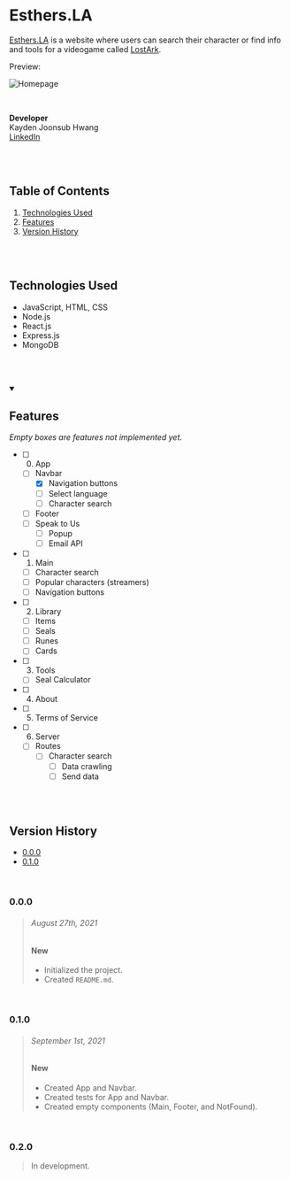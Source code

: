 # Esthers.LA

[Esthers.LA](https://Esthers.LA/) is a website where users can search their character or find info and tools for a videogame called [LostArk](https://playlostark.com/).

Preview:

![Homepage](https://lh3.googleusercontent.com/mMYKOtnACr0Mc1I-Y69e2Ii_Salr0U0hpLh4vcuU966FhdX2Vvz6FZ65uBLBOiu687Jr7EJLNAu0nkR1XWDs3xbD-nwjG4RHXGMF1rXl1UC1FMxFNErweM9Nq7ME99T6i_0NpGLxnGsqltBJfX2QyCed_Qr9OrOlDtPLU5X3ZWyP9iyVKCanJmqLoEr_3pHeqMA_Qjy0ebfOk77UprGmYAADGutrkUAOFgVFLJ1kCElx8lkT1Oyg8x3qVkwzhlAznWnC5Kkv_rwgfSrok21hB3nsbQyxhfX8PRBR5cSsnSwTBqfzcwgChsxVl75JSWmTAmFbfCnAkYuo8kwxJl6eOhBtUVeHJ6udwAfmwCCWzGlYt4dNXJHo0FWk0CKh2A6OhRQKelVIJTcKdqIRw-jhPx9g7weVePsj9nq5RON9RMK4wDY7SM5P6n6j1QhBzwAeA5G5HQ80shp_dw_19xzz_50G7OENciyRgmTjSQD8J_yI5h-Cc-bBoL82bKR-zeDdbV7N5SZp7bCGJ6egBX1cZS8gTxIwIfyLZj_3WjDfJzSDOpbGklaYak4v23rac2aoAr8cXudUPWkTNADZUVE1ahx3-X7o3FD95LIumG5yjsDrNoGvELY9IW874m2DCQxMx2e1Jtp82lCEXGDCbgbGl9KCux90np-1KEFpRR1314PEVflRoiyEqru6zwM5dJ-H1UgfX2iIAjPw2hP9W7CWlvYo=w1902-h995-no?authuser=0)

<br/>

**Developer** <br/>
Kayden Joonsub Hwang <br/>
[LinkedIn](https://www.linkedin.com/in/kayden-hwang-43639419b/)

<br/><br/>



## Table of Contents
1. [Technologies Used](#Technologies-Used)
2. [Features](#Features)
4. [Version History](#Version-History)

<br/><br/>



## Technologies Used
- JavaScript, HTML, CSS
- Node.js
- React.js
- Express.js
- MongoDB

<br/><br/>


<details open>
<summary>
    <h2>Features</h2>
    <em>Empty boxes are features not implemented yet.</em>
</summary>

- [ ] 0. App
    - [ ] Navbar
        - [x] Navigation buttons
        - [ ] Select language
        - [ ] Character search
    - [ ] Footer
    - [ ] Speak to Us
        - [ ] Popup
        - [ ] Email API

- [ ] 1. Main
    - [ ] Character search
    - [ ] Popular characters (streamers)
    - [ ] Navigation buttons

- [ ] 2. Library
    - [ ] Items
    - [ ] Seals
    - [ ] Runes
    - [ ] Cards

- [ ] 3. Tools
    - [ ] Seal Calculator

- [ ] 4. About

- [ ] 5. Terms of Service

- [ ] 6. Server
    - [ ] Routes
        - [ ] Character search
            - [ ] Data crawling
            - [ ] Send data

</details>

<br/><br/>



## Version History

* [0.0.0](#000)
* [0.1.0](#010)

<br/>



### 0.0.0 

> ###### August 27th, 2021
> ####    New
> - Initialized the project.
> - Created `README.md`.

<br/>

### 0.1.0 
> ###### September 1st, 2021
> ####    New
> - Created App and Navbar.
> - Created tests for App and Navbar.
> - Created empty components (Main, Footer, and NotFound).

<br/>

### 0.2.0 
> In development.

<br/><br/>
